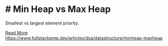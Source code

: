 # # Min Heap vs Max Heap

Smallest vs largest element priority.

[Read More](https://www.fullstackprep.dev/articles/dsa/datastructure/minheap-maxheap) https://www.fullstackprep.dev/articles/dsa/datastructure/minheap-maxheap